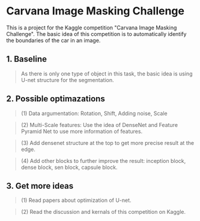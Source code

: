 # Carvana Image Masking Challenge

This is a project for the Kaggle competition "Carvana Image Masking Challenge". The basic idea of this competition is to automatically identify the boundaries of the car in an image.

## 1. Baseline
> As there is only one type of object in this task, the basic idea is using U-net structure for the segmentation. 


## 2. Possible optimazations

> (1) Data argumentation: Rotation, Shift, Adding noise, Scale

> (2) Multi-Scale features: Use the idea of DenseNet and Feature Pyramid Net to use more information of features.

> (3) Add densenet structure at the top to get more precise result at the edge.

> (4) Add other blocks to further improve the result: inception block, dense block, sen block, capsule block.

## 3. Get more ideas
> (1) Read papers about optimization of U-net.

> (2) Read the discussion and kernals of this competition on Kaggle.
 
